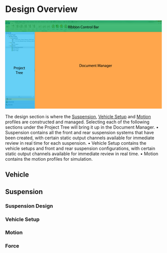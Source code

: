 ﻿---
Title: Design Overview
summary: 
authors:
    - Paulo Yamagata    
date: 2019/4/26
---

# Design Overview

![Design Window](../img/2_C_design_window.png)

The design section is where the [Suspension](###Suspension-Design), [Vehicle Setup](###Vehicle-Setup) and [Motion](###Motion) profiles are constructed and managed.
Selecting each of the following sections under the Project Tree will bring it up in the Document Manager. 
•	Suspension contains all the front and rear suspension systems that have been created, with certain static output channels available for immediate review in real time for each suspension.
•	Vehicle Setup contains the vehicle setups and front and rear suspension configurations, with certain static output channels available for immediate review in real time.
•	Motion contains the motion profiles for simulation.


## Vehicle

## Suspension

### Suspension Design

### Vehicle Setup

### Motion

### Force